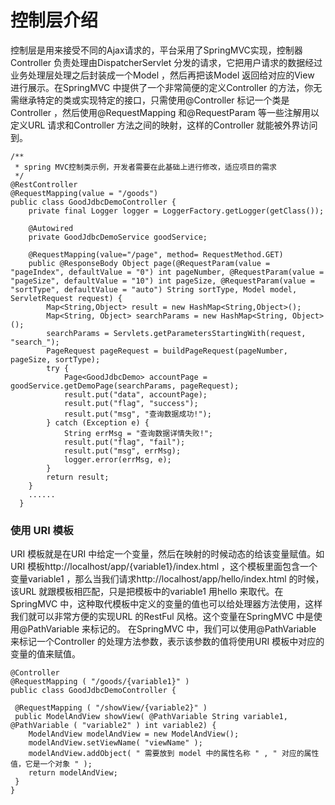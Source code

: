 # 控制层介绍

控制层是用来接受不同的Ajax请求的，平台采用了SpringMVC实现，控制器Controller 负责处理由DispatcherServlet 分发的请求，它把用户请求的数据经过业务处理层处理之后封装成一个Model ，然后再把该Model 返回给对应的View 进行展示。在SpringMVC 中提供了一个非常简便的定义Controller 的方法，你无需继承特定的类或实现特定的接口，只需使用@Controller 标记一个类是Controller ，然后使用@RequestMapping 和@RequestParam 等一些注解用以定义URL 请求和Controller 方法之间的映射，这样的Controller 就能被外界访问到。

```
/**
 * spring MVC控制类示例，开发者需要在此基础上进行修改，适应项目的需求
 */
@RestController
@RequestMapping(value = "/goods")
public class GoodJdbcDemoController {
	private final Logger logger = LoggerFactory.getLogger(getClass());
	
	@Autowired
	private GoodJdbcDemoService goodService;
	
	@RequestMapping(value="/page", method= RequestMethod.GET)
	public @ResponseBody Object page(@RequestParam(value = "pageIndex", defaultValue = "0") int pageNumber, @RequestParam(value = "pageSize", defaultValue = "10") int pageSize, @RequestParam(value = "sortType", defaultValue = "auto") String sortType, Model model, ServletRequest request) {
		Map<String,Object> result = new HashMap<String,Object>();
		Map<String, Object> searchParams = new HashMap<String, Object>();
		searchParams = Servlets.getParametersStartingWith(request, "search_");
		PageRequest pageRequest = buildPageRequest(pageNumber, pageSize, sortType);
		try {
			Page<GoodJdbcDemo> accountPage = goodService.getDemoPage(searchParams, pageRequest);
			result.put("data", accountPage);
			result.put("flag", "success");
			result.put("msg", "查询数据成功!");
		} catch (Exception e) {
			String errMsg = "查询数据详情失败!";
			result.put("flag", "fail");
			result.put("msg", errMsg);
			logger.error(errMsg, e);
		}
		return result;
	}
    ......
  }
```


### 使用 URI 模板

   URI 模板就是在URI 中给定一个变量，然后在映射的时候动态的给该变量赋值。如URI 模板http://localhost/app/{variable1}/index.html ，这个模板里面包含一个变量variable1 ，那么当我们请求http://localhost/app/hello/index.html 的时候，该URL 就跟模板相匹配，只是把模板中的variable1 用hello 来取代。在SpringMVC 中，这种取代模板中定义的变量的值也可以给处理器方法使用，这样我们就可以非常方便的实现URL 的RestFul 风格。这个变量在SpringMVC 中是使用@PathVariable 来标记的。
   在SpringMVC 中，我们可以使用@PathVariable 来标记一个Controller 的处理方法参数，表示该参数的值将使用URI 模板中对应的变量的值来赋值。
   
   ```
@Controller  
@RequestMapping ( "/goods/{variable1}" )  
public class GoodJdbcDemoController {  
  
    @RequestMapping ( "/showView/{variable2}" )  
    public ModelAndView showView( @PathVariable String variable1, @PathVariable ( "variable2" ) int variable2) {  
       ModelAndView modelAndView = new ModelAndView();  
       modelAndView.setViewName( "viewName" );  
       modelAndView.addObject( " 需要放到 model 中的属性名称 " , " 对应的属性值，它是一个对象 " );  
       return modelAndView;  
    }  
}   
   ```
